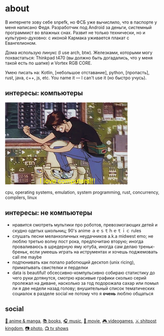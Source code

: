 # about
В интернете зову себе snpefk, но ФСБ уже вычислило, что в паспорте у меня написано Федя. Разработчик под Android за деньги, системный программист во влажных снах. Развит не только технически, но и культурно-духовно: с иконой Кармака уживается плакат с Евангелионом. 

Дома использую линукс (I use arch, btw). Железками, которыми могу похвастаться:  Thinkpad t470 (вы должно быть догадались, что у меня такой есть по шапке) и Vortex RGB CORE.

Умею писать на: Kotlin, [небольшое отставание], python, [пропасть], rust, java, c++, js, etc. You name it — I can't use it (но быстро учусь).

## интересы: компьютеры
![alt](/assets/img/love_computers.gif)

cpu, operating systems, emulation, system programming, rust, concurrency, compilers, linux

## интересы: не компьютеры
- нравится смотреть мультики про роботов, превозмогающих детей и скудно одетых школьниц; 90's anime ａｅｓｔｈｅｔｉｃ rules
- слушать песни меланхоличных неудачников a.k.a midwest emo; не люблю третью волну пост рока, предпочитаю вторую; иногда проваливаюсь в шредерную яму ютуба, иногда сам делаю треньк-бреньк, если умеешь играть на иструментах и хочешь поджемовать call me maybe
- подтюнивать как попало работющий десктоп (unix ricing), приматывать свистелки и перделки
- data is beautiful! обсессивно-компульсивно собираю статистику до чего руки дотянутся, смотрю красивые графики сколько серий пролежал на диване, насколько за год подорожала сахар или помыл ли я две недели назад голову; внушительный список тематических социалок в разделе social не потому что я **очень** люблю общаться

## social
[🔰 anime & manga](https://anilist.co/user/snpefk/), [📚 books](https://www.goodreads.com/snpefk), [🎧 music](https://www.last.fm/user/Sk8tter), [🎥 movie](https://letterboxd.com/snpefk), [🎮 videogames](https://www.grouvee.com/user/snpefk/), [⚔️ shitpost kingdom](https://twitter.com/snpefk), [📷 photo](https://instagram.con/snpefk), [📺 tv shows](https://trakt.tv/users/snpefk)
